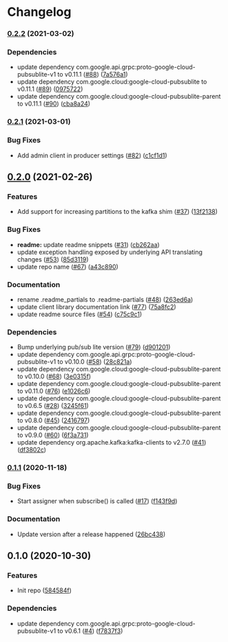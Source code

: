 # Changelog

### [0.2.2](https://www.github.com/googleapis/java-pubsublite-kafka/compare/v0.2.1...v0.2.2) (2021-03-02)


### Dependencies

* update dependency com.google.api.grpc:proto-google-cloud-pubsublite-v1 to v0.11.1 ([#88](https://www.github.com/googleapis/java-pubsublite-kafka/issues/88)) ([7a576a1](https://www.github.com/googleapis/java-pubsublite-kafka/commit/7a576a19be2b0671c319a75de75645449ec545f9))
* update dependency com.google.cloud:google-cloud-pubsublite to v0.11.1 ([#89](https://www.github.com/googleapis/java-pubsublite-kafka/issues/89)) ([0975722](https://www.github.com/googleapis/java-pubsublite-kafka/commit/0975722736dc12f5bfd1590294ec854e7fde93f3))
* update dependency com.google.cloud:google-cloud-pubsublite-parent to v0.11.1 ([#90](https://www.github.com/googleapis/java-pubsublite-kafka/issues/90)) ([cba8a24](https://www.github.com/googleapis/java-pubsublite-kafka/commit/cba8a24e693b559063b3b4ecbb8a27c26ff00c2f))

### [0.2.1](https://www.github.com/googleapis/java-pubsublite-kafka/compare/v0.2.0...v0.2.1) (2021-03-01)


### Bug Fixes

* Add admin client in producer settings ([#82](https://www.github.com/googleapis/java-pubsublite-kafka/issues/82)) ([c1cf1d1](https://www.github.com/googleapis/java-pubsublite-kafka/commit/c1cf1d1ff5d44d67219da61bb85120774bb6a724))

## [0.2.0](https://www.github.com/googleapis/java-pubsublite-kafka/compare/v0.1.1...v0.2.0) (2021-02-26)


### Features

* Add support for increasing partitions to the kafka shim ([#37](https://www.github.com/googleapis/java-pubsublite-kafka/issues/37)) ([13f2138](https://www.github.com/googleapis/java-pubsublite-kafka/commit/13f2138c3274c52ea19d4fcac1fb0be3576a7acc))


### Bug Fixes

* **readme:** update readme snippets ([#31](https://www.github.com/googleapis/java-pubsublite-kafka/issues/31)) ([cb262aa](https://www.github.com/googleapis/java-pubsublite-kafka/commit/cb262aaa170d3088d517457d445feeda612bc0f2))
* update exception handling exposed by underlying API translating changes ([#53](https://www.github.com/googleapis/java-pubsublite-kafka/issues/53)) ([85d3119](https://www.github.com/googleapis/java-pubsublite-kafka/commit/85d3119d476b47f3ec28396d0107f15092c9b4f9))
* update repo name ([#67](https://www.github.com/googleapis/java-pubsublite-kafka/issues/67)) ([a43c890](https://www.github.com/googleapis/java-pubsublite-kafka/commit/a43c890af1e94fcdc38fa807937736368551035c))


### Documentation

* rename .readme_partials to .readme-partials ([#48](https://www.github.com/googleapis/java-pubsublite-kafka/issues/48)) ([263ed6a](https://www.github.com/googleapis/java-pubsublite-kafka/commit/263ed6ad642454d82f0d8954461826a4e3af81ed))
* update client library documentation link ([#77](https://www.github.com/googleapis/java-pubsublite-kafka/issues/77)) ([75a8fc2](https://www.github.com/googleapis/java-pubsublite-kafka/commit/75a8fc26ef2f1570eced6c41dbdd7c81068c838b))
* update readme source files ([#54](https://www.github.com/googleapis/java-pubsublite-kafka/issues/54)) ([c75c9c1](https://www.github.com/googleapis/java-pubsublite-kafka/commit/c75c9c1f8339543cc34514e1be75fb8427975366))


### Dependencies

* Bump underlying pub/sub lite version ([#79](https://www.github.com/googleapis/java-pubsublite-kafka/issues/79)) ([d901201](https://www.github.com/googleapis/java-pubsublite-kafka/commit/d9012016c0642f544ec6c821e1f2fa49a6c77cb6))
* update dependency com.google.api.grpc:proto-google-cloud-pubsublite-v1 to v0.10.0 ([#58](https://www.github.com/googleapis/java-pubsublite-kafka/issues/58)) ([28c821a](https://www.github.com/googleapis/java-pubsublite-kafka/commit/28c821a42a0d301a4499a13ae89cf0f6a07dedb7))
* update dependency com.google.cloud:google-cloud-pubsublite-parent to v0.10.0 ([#68](https://www.github.com/googleapis/java-pubsublite-kafka/issues/68)) ([3e0315f](https://www.github.com/googleapis/java-pubsublite-kafka/commit/3e0315f85525e78e345953524f1b4a1d6d92d99f))
* update dependency com.google.cloud:google-cloud-pubsublite-parent to v0.11.0 ([#76](https://www.github.com/googleapis/java-pubsublite-kafka/issues/76)) ([e1026c6](https://www.github.com/googleapis/java-pubsublite-kafka/commit/e1026c6cdadff7513a697fff4ae40db9944ff895))
* update dependency com.google.cloud:google-cloud-pubsublite-parent to v0.6.5 ([#28](https://www.github.com/googleapis/java-pubsublite-kafka/issues/28)) ([3245f61](https://www.github.com/googleapis/java-pubsublite-kafka/commit/3245f61ff0800d0938ab171d4d2755289cd09b79))
* update dependency com.google.cloud:google-cloud-pubsublite-parent to v0.8.0 ([#45](https://www.github.com/googleapis/java-pubsublite-kafka/issues/45)) ([2416797](https://www.github.com/googleapis/java-pubsublite-kafka/commit/24167976e9bc4a14fb0754dfd174ea75516ada1e))
* update dependency com.google.cloud:google-cloud-pubsublite-parent to v0.9.0 ([#60](https://www.github.com/googleapis/java-pubsublite-kafka/issues/60)) ([6f3a731](https://www.github.com/googleapis/java-pubsublite-kafka/commit/6f3a731eaaca4fd19f4b522b8e0ed0488d93e2a6))
* update dependency org.apache.kafka:kafka-clients to v2.7.0 ([#41](https://www.github.com/googleapis/java-pubsublite-kafka/issues/41)) ([df3802c](https://www.github.com/googleapis/java-pubsublite-kafka/commit/df3802c5a405f8bd35ba4f81cb3b8e62e3eaa539))

### [0.1.1](https://www.github.com/googleapis/java-pubsublite-kafka/compare/v0.1.0...v0.1.1) (2020-11-18)


### Bug Fixes

* Start assigner when subscribe() is called ([#17](https://www.github.com/googleapis/java-pubsublite-kafka/issues/17)) ([f143f9d](https://www.github.com/googleapis/java-pubsublite-kafka/commit/f143f9dc23a760e7c0e8204ac7c6ba0ca2feb98a))


### Documentation

* Update version after a release happened ([26bc438](https://www.github.com/googleapis/java-pubsublite-kafka/commit/26bc438051c789221834b1801280bdbee54f0f64))

## 0.1.0 (2020-10-30)


### Features

* Init repo ([584584f](https://www.github.com/googleapis/java-pubsublite-kafka/commit/584584f3ca9d0d193caf58fedc41509187d3d706))


### Dependencies

* update dependency com.google.api.grpc:proto-google-cloud-pubsublite-v1 to v0.6.1 ([#4](https://www.github.com/googleapis/java-pubsublite-kafka/issues/4)) ([f7837f3](https://www.github.com/googleapis/java-pubsublite-kafka/commit/f7837f3a36f16c6fe7d52f7fe2088c863f2c12d2))
